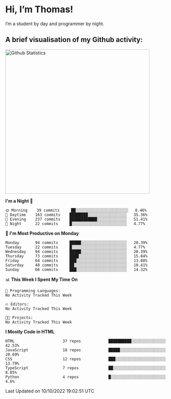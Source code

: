 # Hi, I’m Thomas!
I’m a student by day and programmer by night.

## A brief visualisation of my Github activity:

<img title="My Github Statistics" alt="Github Statistics" width="450px" src="https://github-readme-stats.vercel.app/api?username=thomasrettig&show_icons=true&include_all_commits=true&count_private=true&&hide=issues&theme=tokyonight&border_radius=6px"/>

<!--START_SECTION:waka-->
**I'm a Night 🦉** 

```text
🌞 Morning    39 commits     ██░░░░░░░░░░░░░░░░░░░░░░░   8.46% 
🌆 Daytime    163 commits    ████████░░░░░░░░░░░░░░░░░   35.36% 
🌃 Evening    237 commits    ████████████░░░░░░░░░░░░░   51.41% 
🌙 Night      22 commits     █░░░░░░░░░░░░░░░░░░░░░░░░   4.77%

```
📅 **I'm Most Productive on Monday** 

```text
Monday       94 commits     █████░░░░░░░░░░░░░░░░░░░░   20.39% 
Tuesday      22 commits     █░░░░░░░░░░░░░░░░░░░░░░░░   4.77% 
Wednesday    94 commits     █████░░░░░░░░░░░░░░░░░░░░   20.39% 
Thursday     73 commits     ████░░░░░░░░░░░░░░░░░░░░░   15.84% 
Friday       64 commits     ███░░░░░░░░░░░░░░░░░░░░░░   13.88% 
Saturday     48 commits     ██░░░░░░░░░░░░░░░░░░░░░░░   10.41% 
Sunday       66 commits     ███░░░░░░░░░░░░░░░░░░░░░░   14.32%

```


📊 **This Week I Spent My Time On** 

```text
💬 Programming Languages: 
No Activity Tracked This Week

🔥 Editors: 
No Activity Tracked This Week

🐱‍💻 Projects: 
No Activity Tracked This Week

```

**I Mostly Code in HTML** 

```text
HTML                     37 repos            ██████████░░░░░░░░░░░░░░░   42.53% 
JavaScript               18 repos            █████░░░░░░░░░░░░░░░░░░░░   20.69% 
CSS                      12 repos            ███░░░░░░░░░░░░░░░░░░░░░░   13.79% 
TypeScript               7 repos             ██░░░░░░░░░░░░░░░░░░░░░░░   8.05% 
Python                   4 repos             █░░░░░░░░░░░░░░░░░░░░░░░░   4.6%

```



 Last Updated on 10/10/2022 19:02:51 UTC
<!--END_SECTION:waka-->
